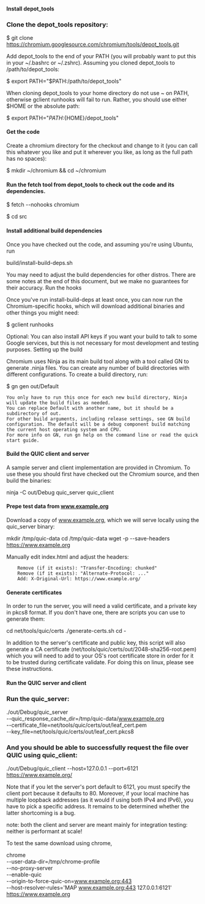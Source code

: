 #### Install depot_tools

### Clone the depot_tools repository:

$ git clone https://chromium.googlesource.com/chromium/tools/depot_tools.git

Add depot_tools to the end of your PATH (you will probably want to put this in your ~/.bashrc or ~/.zshrc). Assuming you cloned depot_tools to /path/to/depot_tools:

$ export PATH="$PATH:/path/to/depot_tools"

When cloning depot_tools to your home directory do not use ~ on PATH, otherwise gclient runhooks will fail to run. Rather, you should use either $HOME or the absolute path:

$ export PATH="$PATH:${HOME}/depot_tools"

#### Get the code

Create a chromium directory for the checkout and change to it (you can call this whatever you like and put it wherever you like, as long as the full path has no spaces):

$ mkdir ~/chromium && cd ~/chromium

#### Run the fetch tool from depot_tools to check out the code and its dependencies.

$ fetch --nohooks chromium

$ cd src

#### Install additional build dependencies

Once you have checked out the code, and assuming you're using Ubuntu, run 

build/install-build-deps.sh

You may need to adjust the build dependencies for other distros. There are some notes at the end of this document, but we make no guarantees for their accuracy.
Run the hooks

Once you've run install-build-deps at least once, you can now run the Chromium-specific hooks, which will download additional binaries and other things you might need:

$ gclient runhooks

Optional: You can also install API keys if you want your build to talk to some Google services, but this is not necessary for most development and testing purposes.
Setting up the build

Chromium uses Ninja as its main build tool along with a tool called GN to generate .ninja files. You can create any number of build directories with different configurations. To create a build directory, run:

$ gn gen out/Default

    You only have to run this once for each new build directory, Ninja will update the build files as needed.
    You can replace Default with another name, but it should be a subdirectory of out.
    For other build arguments, including release settings, see GN build configuration. The default will be a debug component build matching the current host operating system and CPU.
    For more info on GN, run gn help on the command line or read the quick start guide.

#### Build the QUIC client and server
A sample server and client implementation are provided in Chromium. To use these you should first have checked out the Chromium source, and then build the binaries:

ninja -C out/Debug quic_server quic_client

#### Prepe test data from www.example.org
Download a copy of www.example.org, which we will serve locally using the quic_server binary:

mkdir /tmp/quic-data
cd /tmp/quic-data
wget -p --save-headers https://www.example.org


Manually edit index.html and adjust the headers:

        Remove (if it exists): "Transfer-Encoding: chunked"
        Remove (if it exists): "Alternate-Protocol: ..."
        Add: X-Original-Url: https://www.example.org/

#### Generate certificates
In order to run the server, you will need a valid certificate, and a private key in pkcs8 format.  If you don't have one, there are scripts you can use to generate them:

cd net/tools/quic/certs
./generate-certs.sh
cd -

In addition to the server's certificate and public key, this script will also generate a CA certificate (net/tools/quic/certs/out/2048-sha256-root.pem) which you will need to add to your OS's root certificate store in order for it to be trusted during certificate validate. For doing this on linux, please see these instructions.


#### Run the QUIC server and client
### Run the quic_server:

./out/Debug/quic_server \
  --quic_response_cache_dir=/tmp/quic-data/www.example.org \
  --certificate_file=net/tools/quic/certs/out/leaf_cert.pem \
  --key_file=net/tools/quic/certs/out/leaf_cert.pkcs8

### And you should be able to successfully request the file over QUIC using quic_client:

./out/Debug/quic_client --host=127.0.0.1 --port=6121 https://www.example.org/

Note that if you let the server's port default to 6121, you must specify the client port because it defaults to 80.
Moreover, if your local machine has multiple loopback addresses (as it would if using both IPv4 and IPv6), you have to pick a specific address.
It remains to be determined whether the latter shortcoming is a bug.

note: both the client and server are meant mainly for integration testing: neither is performant at scale!

To test the same download using chrome, 

chrome \
  --user-data-dir=/tmp/chrome-profile \
  --no-proxy-server \
  --enable-quic \
  --origin-to-force-quic-on=www.example.org:443 \
  --host-resolver-rules='MAP www.example.org:443 127.0.0.1:6121' \
  https://www.example.org


